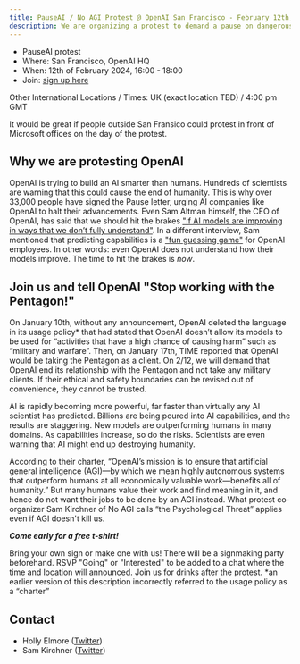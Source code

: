 ```yaml
---
title: PauseAI / No AGI Protest @ OpenAI San Francisco - February 12th, 2024
description: We are organizing a protest to demand a pause on dangerous AI development.
---
```


- PauseAI protest
- Where: San Francisco, OpenAI HQ
- When: 12th of February 2024, 16:00 - 18:00
- Join: [sign up here](https://fb.me/e/78BzWmaaj)

Other International Locations / Times:
UK (exact location TBD) / 4:00 pm GMT

It would be great if people outside San Fransico could protest in front of Microsoft offices on the day of the protest.

## Why we are protesting OpenAI

OpenAI is trying to build an AI smarter than humans.
Hundreds of scientists are warning that this could cause the end of humanity.
This is why over 33,000 people have signed the Pause letter, urging AI companies like OpenAI to halt their advancements.
Even Sam Altman himself, the CEO of OpenAI, has said that we should hit the brakes ["if AI models are improving in ways that we don’t fully understand"](https://time.com/6288584/openai-sam-altman-full-interview/).
In a different interview, Sam mentioned that predicting capabilities is a ["fun guessing game"](https://www.ft.com/content/dd9ba2f6-f509-42f0-8e97-4271c7b84ded) for OpenAI employees.
In other words: even OpenAI does not understand how their models improve.
The time to hit the brakes is _now_.

## Join us and tell OpenAI "Stop working with the Pentagon!"

On January 10th, without any announcement, OpenAI deleted the language in its usage policy* that had stated that OpenAI doesn’t allow its models to be used for “activities that have a high chance of causing harm” such as “military and warfare”. Then, on January 17th, TIME reported that OpenAI would be taking the Pentagon as a client. On 2/12, we will demand that OpenAI end its relationship with the Pentagon and not take any military clients. If their ethical and safety boundaries can be revised out of convenience, they cannot be trusted.

AI is rapidly becoming more powerful, far faster than virtually any AI scientist has predicted. Billions are being poured into AI capabilities, and the results are staggering. New models are outperforming humans in many domains. As capabilities increase, so do the risks. Scientists are even warning that AI might end up destroying humanity.

According to their charter, “OpenAI’s mission is to ensure that artificial general intelligence (AGI)—by which we mean highly autonomous systems that outperform humans at all economically valuable work—benefits all of humanity.” But many humans value their work and find meaning in it, and hence do not want their jobs to be done by an AGI instead. What protest co-organizer Sam Kirchner of No AGI calls “the Psychological Threat” applies even if AGI doesn't kill us.

***Come early for a free t-shirt!***

Bring your own sign or make one with us! There will be a signmaking party beforehand. RSVP "Going" or "Interested" to be added to a chat where the time and location will announced.
Join us for drinks after the protest.
*an earlier version of this description incorrectly referred to the usage policy as a “charter”

## Contact

- Holly Elmore ([Twitter](https://twitter.com/ilex_ulmus))
- Sam Kirchner ([Twitter](https://twitter.com/No_AGI_))
